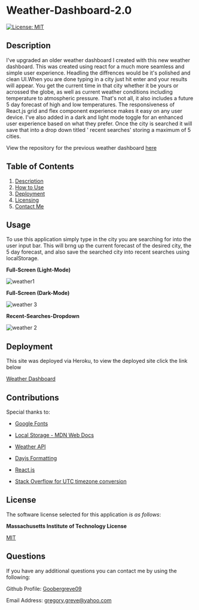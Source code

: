 # Weather-Dashboard-2.0

  [![License: MIT](https://img.shields.io/badge/License-MIT-yellow.svg)](https://opensource.org/licenses/MIT)

  
## Description
I've upgraded an older weather dashboard I created with this new weather dashboard. This was created using react for a much more seamless and simple user experience. Headling the diffrences would be it's polished and clean UI.When you are done typing in a city just hit enter and your results will appear. You get the current time in that city whether it be yours or acrossed the globe, as well as current weather conditions including temperature to atmospheric pressure. That's not all, it also includes a future 5 day forecast of high and low temperatures. The responsiveness of React.js grid and flex component experience makes it easy on any user device. I've also added in a dark and light mode toggle for an enhanced user experience based on what they prefer. Once the city is searched it will save that into a drop down titled ' recent searches' storing a maximum of 5 cities.

View the repository for the previous weather dashboard [here](https://github.com/Goobergreve09/weather-dashboard-api)


  
## Table of Contents

1. [Description](#description)   
2. [How to Use](#usage)
3. [Deployment](#deployment)
4. [Licensing](#license)  
5. [Contact Me](#questions)



## Usage

To use this application simply type in the city you are searching for into the user input bar. This will brng up the current forecast of the desired city, the 5 day forecast, and also save the searched city into recent searches using localStorage. 

**Full-Screen (Light-Mode)**

![weather1](https://github.com/Goobergreve09/Weather-Dashboard-2.0/assets/143923830/6d70963b-39c4-46d2-a2c8-2b3e1d78089d)

**Full-Screen (Dark-Mode)**

![weather 3](https://github.com/Goobergreve09/Weather-Dashboard-2.0/assets/143923830/e04f57eb-d20f-4583-a624-0ee9a9df173a)

**Recent-Searches-Dropdown**

![weather 2](https://github.com/Goobergreve09/Weather-Dashboard-2.0/assets/143923830/94c2122b-e04d-441d-a9ae-df0a2a0d9088)

## Deployment

This site was deployed via Heroku, to view the deployed site click the link below

[Weather Dashboard](https://weather-dashboard-greg.netlify.app/)

## Contributions

Special thanks to: 

* [Google Fonts](https://fonts.google.com/)

* [Local Storage - MDN Web Docs](https://developer.mozilla.org/en-US/docs/Web/API/Window/localStorage)

* [Weather API](https://openweathermap.org/api)

* [Dayjs Formatting](https://day.js.org/docs/en/display/format)

* [React.js](https://react.dev/)

* [Stack Overflow for UTC timezone conversion](stackoverflow.com)



## License

The software license selected for this application *is as follows*:

**Massachusetts Institute of Technology License**

[MIT](https://opensource.org/licenses/MIT)




## Questions

If you have any additional questions you can contact me by using the following:

 Github Profile: [Goobergreve09](https://www.github.com/Goobergreve09)

 Email Address: gregory.greve@yahoo.com
